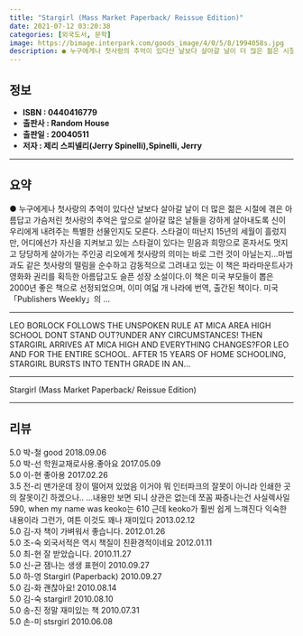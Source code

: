 ```yaml
---
title: "Stargirl (Mass Market Paperback/ Reissue Edition)"
date: 2021-07-12 03:20:38
categories: [외국도서, 문학]
image: https://bimage.interpark.com/goods_image/4/0/5/8/1994058s.jpg
description: ● 누구에게나 첫사랑의 추억이 있다산 날보다 살아갈 날이 더 많은 젊은 시절에 겪은 아름답고 가슴저린 첫사랑의 추억은 앞으로 살아갈 많은 날들을 강하게 살아내도록 신이 우리에게 내려주는 특별한 선물인지도 모른다. 스타걸이 떠난지 15년의 세월이 흘렀지만, 어디에선가 자신을 지켜보고 있
---
```


## **정보**

- **ISBN : 0440416779**
- **출판사 : Random House**
- **출판일 : 20040511**
- **저자 : 제리 스피넬리(Jerry Spinelli),Spinelli, Jerry**

------



## **요약**

●  누구에게나 첫사랑의 추억이 있다산 날보다 살아갈 날이 더 많은 젊은 시절에 겪은 아름답고 가슴저린 첫사랑의 추억은 앞으로 살아갈 많은 날들을 강하게 살아내도록 신이 우리에게 내려주는 특별한 선물인지도 모른다. 스타걸이 떠난지 15년의 세월이 흘렀지만, 어디에선가 자신을 지켜보고 있는 스타걸이 있다는 믿음과 희망으로 혼자서도 멋지고 당당하게 살아가는 주인공 리오에게 첫사랑의 의미는 바로 그런 것이 아닐는지...마법과도 같은 첫사랑의 떨림을 순수하고 감동적으로 그려내고 있는 이 책은 파라마운트사가 영화화 권리를 획득한 아름답고도 슬픈 성장 소설이다.이 책은 미국 부모들이 뽑은 2000년 좋은 책으로 선정되었으며, 이미 여덟 개 나라에 번역, 출간된 책이다. 미국 「Publishers Weekly」의 ...

------

LEO BORLOCK FOLLOWS THE UNSPOKEN RULE AT MICA AREA HIGH SCHOOL DONT STAND OUT?UNDER ANY CIRCUMSTANCES! THEN STARGIRL ARRIVES AT MICA HIGH AND EVERYTHING CHANGES?FOR LEO AND FOR THE ENTIRE SCHOOL. AFTER 15 YEARS OF HOME SCHOOLING, STARGIRL BURSTS INTO TENTH GRADE IN AN... 

------


Stargirl (Mass Market Paperback/ Reissue Edition) 

------


## **리뷰** 

5.0 박-철 good 2018.09.06 <br/>5.0 박-선 학원교재로사용.좋아요 2017.05.09 <br/>5.0 이-현 좋아용 2017.02.26 <br/>3.5 전-리   맨가운데 장이 떨어져 있었음 이거야 뭐 인터파크의 잘못이 아니라 인쇄한 곳의 잘못이긴 하겠으나.. ...내용만 보면 되니 상관은 없는데 쪼꼼 짜증나는건 사실렉사일 590, when my name was keoko는 610 근데 keoko가 훨씬 쉽게 느껴진다 익숙한 내용이라 그런가, 여튼 이것도 꽤나 재미있다 2013.02.12 <br/>5.0 김-자 책이 가벼워서 좋습니다. 2012.01.26 <br/>5.0 조-숙 외국서적은 역시 책질이 친환경적이네요 2012.01.11 <br/>5.0 최-현 잘 받았습니다. 2010.11.27 <br/>5.0 신-균 잼나는 생생 표현이 2010.09.27 <br/>5.0 하-영 Stargirl (Paperback) 2010.09.27 <br/>5.0 김-화 괜찮아요! 2010.08.14 <br/>5.0 김-숙 stargirl! 2010.08.10 <br/>5.0 송-진 정말 재미있는 책 2010.07.31 <br/>5.0 손-미 stsrgirl 2010.06.08 <br/>